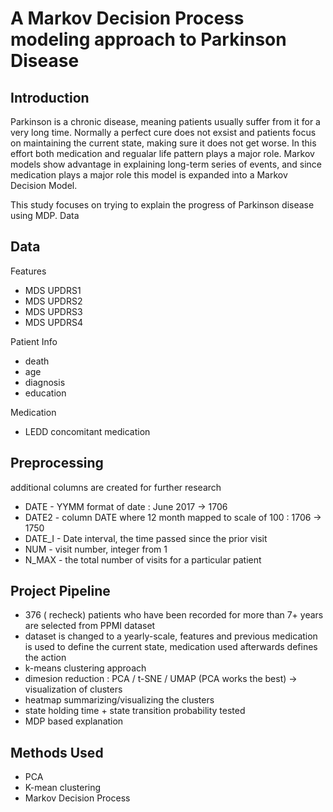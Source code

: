 # A Markov Decision Process modeling approach to Parkinson Disease 



## Introduction
 Parkinson is a chronic disease, meaning patients usually suffer from it for a very long time.  Normally a perfect cure does not exsist and patients focus on maintaining the current state, making sure it does not get worse.  In this effort both medication and regualar life pattern plays a major role.  Markov models show advantage in explaining long-term series of events, and since medication plays a major role this model is expanded into a Markov Decision Model.
 
 This study focuses on trying to explain the progress of Parkinson disease using MDP.  Data 

## Data
Features

* MDS UPDRS1
* MDS UPDRS2
* MDS UPDRS3
* MDS UPDRS4

 Patient Info
* death
* age
* diagnosis
* education
 
 Medication
* LEDD concomitant medication


## Preprocessing
 additional columns are created for further research
* DATE  - YYMM format of date : June 2017 -> 1706
* DATE2 - column DATE where 12 month mapped to scale of 100 : 1706 -> 1750
* DATE_I - Date interval, the time passed since the prior visit
* NUM - visit number, integer from 1
* N_MAX - the total number of visits for a particular patient
 
## Project Pipeline

* 376 ( recheck) patients who have been recorded for more than 7+ years are selected from PPMI dataset
* dataset is changed to a yearly-scale, features and previous medication is used to define the current state, medication used afterwards defines the action
* k-means clustering approach
* dimesion reduction : PCA / t-SNE / UMAP (PCA works the best) -> visualization of clusters
* heatmap summarizing/visualizing the clusters 
* state holding time + state transition probability tested 
* MDP based explanation

## Methods Used
* PCA
* K-mean clustering
* Markov Decision Process
